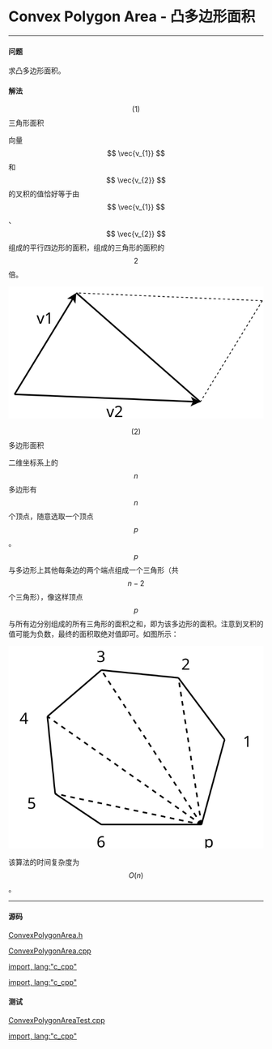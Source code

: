 <script type="text/javascript" src="https://cdnjs.cloudflare.com/ajax/libs/mathjax/2.7.1/MathJax.js?config=TeX-AMS-MML_HTMLorMML"/></script>
<script> gitbook.events.bind("page.change", function() { MathJax.Hub.Queue(["Typeset",MathJax.Hub]); } </script>

# Convex Polygon Area - 凸多边形面积

--------

#### 问题

求凸多边形面积。

#### 解法

$$ (1) $$ 三角形面积

向量$$ \vec{v_{1}} $$和$$ \vec{v_{2}} $$的叉积的值恰好等于由$$ \vec{v_{1}} $$、$$ \vec{v_{2}} $$组成的平行四边形的面积，组成的三角形的面积的$$ 2 $$倍。

![ConvexPolygonArea1.svg](../res/ConvexPolygonArea1.svg)

$$ (2) $$ 多边形面积

二维坐标系上的$$ n $$多边形有$$ n $$个顶点，随意选取一个顶点$$ p $$。$$ p $$与多边形上其他每条边的两个端点组成一个三角形（共$$ n - 2 $$个三角形），像这样顶点$$ p $$与所有边分别组成的所有三角形的面积之和，即为该多边形的面积。注意到叉积的值可能为负数，最终的面积取绝对值即可。如图所示：

![ConvexPolygonArea2.svg](../res/ConvexPolygonArea2.svg)

该算法的时间复杂度为$$ O(n) $$。

--------

#### 源码

[ConvexPolygonArea.h](https://github.com/linrongbin16/Way-to-Algorithm/blob/master/src/AnalyticGeometry/Polygon/ConvexPolygonArea.h)

[ConvexPolygonArea.cpp](https://github.com/linrongbin16/Way-to-Algorithm/blob/master/src/AnalyticGeometry/Polygon/ConvexPolygonArea.cpp)

[import, lang:"c_cpp"](../../../../src/AnalyticGeometry/Polygon/ConvexPolygonArea.h)

[import, lang:"c_cpp"](../../../../src/AnalyticGeometry/Polygon/ConvexPolygonArea.cpp)

#### 测试

[ConvexPolygonAreaTest.cpp](https://github.com/linrongbin16/Way-to-Algorithm/blob/master/src/AnalyticGeometry/Polygon/ConvexPolygonAreaTest.cpp)

[import, lang:"c_cpp"](../../../../src/AnalyticGeometry/Polygon/ConvexPolygonAreaTest.cpp)
